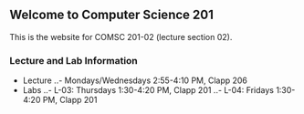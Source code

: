 ## Welcome to Computer Science 201

This is the website for COMSC 201-02 (lecture section 02).

### Lecture and Lab Information

- Lecture
..- Mondays/Wednesdays 2:55-4:10 PM, Clapp 206
- Labs
..- L-03: Thursdays 1:30-4:20 PM, Clapp 201
..- L-04: Fridays 1:30-4:20 PM, Clapp 201

